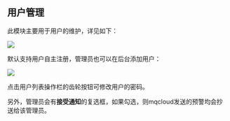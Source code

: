 ## 用户管理

此模块主要用于用户的维护，详见如下：

<img src="img/user.png" class="img-wiki">

默认支持用户自主注册，管理员也可以在后台添加用户：

<img src="img/addUser.png" class="img-wiki">

点击用户列表操作栏的齿轮按钮可修改用户的密码。

另外，管理员会有**接受通知**的复选框，如果勾选，则mqcloud发送的预警均会抄送给该管理员。